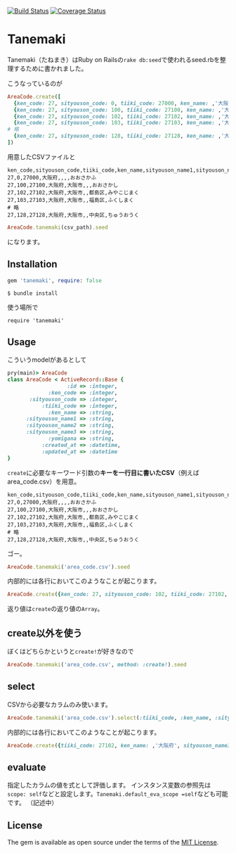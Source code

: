 [![Build Status](https://travis-ci.org/mmmpa/tanemaki.svg)](https://travis-ci.org/mmmpa/tanemaki)
[![Coverage Status](https://coveralls.io/repos/mmmpa/tanemaki/badge.svg)](https://coveralls.io/r/mmmpa/tanemaki)

# Tanemaki

Tanemaki（たねまき）はRuby on Railsの`rake db:seed`で使われるseed.rbを整理するために書かれました。

こうなっているのが
```ruby
AreaCode.create([
  {ken_code: 27, sityouson_code: 0, tiiki_code: 27000, ken_name: ,'大阪府', sityouson_name1: , sityouson_name2: '', sityouson_name3: , yomigana: 'おおさかふ'},
  {ken_code: 27, sityouson_code: 100, tiiki_code: 27100, ken_name: ,'大阪府', sityouson_name1: ,'大阪市', sityouson_name2: '', sityouson_name3: , yomigana: 'おおさかし'},
  {ken_code: 27, sityouson_code: 102, tiiki_code: 27102, ken_name: ,'大阪府', sityouson_name1: ,'大阪市', sityouson_name2: '', sityouson_name3: '都島区', yomigana: 'みやこじまく'},
  {ken_code: 27, sityouson_code: 103, tiiki_code: 27103, ken_name: ,'大阪府', sityouson_name1: ,'大阪市', sityouson_name2: '', sityouson_name3: '福島区', yomigana: 'ふくしまく'},
# 略
  {ken_code: 27, sityouson_code: 128, tiiki_code: 27128, ken_name: ,'大阪府', sityouson_name1: ,'大阪市', sityouson_name2: '', sityouson_name3: '中央区', yomigana: 'ちゅうおうく'},
])
```

用意したCSVファイルと
```csv
ken_code,sityouson_code,tiiki_code,ken_name,sityouson_name1,sityouson_name2,sityouson_name3,yomigana
27,0,27000,大阪府,,,,おおさかふ
27,100,27100,大阪府,大阪市,,,おおさかし
27,102,27102,大阪府,大阪市,,都島区,みやこじまく
27,103,27103,大阪府,大阪市,,福島区,ふくしまく
# 略
27,128,27128,大阪府,大阪市,,中央区,ちゅうおうく
```

```ruby
AreaCode.tanemaki(csv_path).seed
```

になります。
## Installation
```ruby
gem 'tanemaki', require: false
```
    $ bundle install
使う場所で

    require 'tanemaki'

## Usage

こういうmodelがあるとして
```ruby
pry(main)> AreaCode
class AreaCode < ActiveRecord::Base {    
                   :id => :integer,  
             :ken_code => :integer,   
       :sityouson_code => :integer, 
           :tiiki_code => :integer,   
             :ken_name => :string,   
      :sityouson_name1 => :string,   
      :sityouson_name2 => :string,   
      :sityouson_name3 => :string,  
             :yomigana => :string,  
           :created_at => :datetime, 
           :updated_at => :datetime  
}                                    
```
`create`に必要なキーワード引数の**キーを一行目に書いたCSV**（例えば area_code.csv）を用意。
```csv
ken_code,sityouson_code,tiiki_code,ken_name,sityouson_name1,sityouson_name2,sityouson_name3,yomigana
27,0,27000,大阪府,,,,おおさかふ
27,100,27100,大阪府,大阪市,,,おおさかし
27,102,27102,大阪府,大阪市,,都島区,みやこじまく
27,103,27103,大阪府,大阪市,,福島区,ふくしまく
# 略
27,128,27128,大阪府,大阪市,,中央区,ちゅうおうく
```
ゴー。
```ruby
AreaCode.tanemaki('area_code.csv').seed
```
内部的には各行においてこのようなことが起こります。
```ruby
AreaCode.create({ken_code: 27, sityouson_code: 102, tiiki_code: 27102, ken_name: ,'大阪府', sityouson_name1: ,'大阪市', sityouson_name2: '', sityouson_name3: '都島区', yomigana: 'みやこじまく'})
```
返り値は`create`の返り値の`Array`。

## create以外を使う
ぼくはどちらかというと`create!`が好きなので
```ruby
AreaCode.tanemaki('area_code.csv', method: :create!).seed
```

## select

CSVから必要なカラムのみ使います。
```ruby
AreaCode.tanemaki('area_code.csv').select(:tiiki_code, :ken_name, :sityouson_name1, :sityouson_name3).seed
```
内部的には各行においてこのようなことが起こります。
```ruby
AreaCode.create({tiiki_code: 27102, ken_name: ,'大阪府', sityouson_name1: ,'大阪市', sityouson_name3: '都島区'})
```

## evaluate
指定したカラムの値を式として評価します。
インスタンス変数の参照先は`scope: self`などと設定します。`Tanemaki.default_eva_scope =self`なども可能です。
（記述中）


## License

The gem is available as open source under the terms of the [MIT License](http://opensource.org/licenses/MIT).

